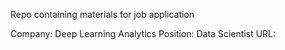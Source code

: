 Repo containing materials for job application

Company: Deep Learning Analytics
Position: Data Scientist
URL: 
